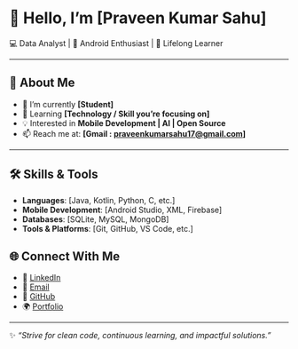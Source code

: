 
# 👋 Hello, I’m \[Praveen Kumar Sahu]

💻 Data Analyst | 📱 Android Enthusiast | 🌱 Lifelong Learner

---

## 🧑 About Me

* 🔭 I’m currently  **\[Student]**
* 🌱 Learning **\[Technology / Skill you’re focusing on]**
* 💡 Interested in **Mobile Development | AI | Open Source**
* 📫 Reach me at: **\[Gmail : praveenkumarsahu17@gmail.com]**

---

## 🛠️ Skills & Tools

* **Languages**: \[Java, Kotlin, Python, C, etc.]
* **Mobile Development**: \[Android Studio, XML, Firebase]
* **Databases**: \[SQLite, MySQL, MongoDB]
* **Tools & Platforms**: \[Git, GitHub, VS Code, etc.]


## 🌐 Connect With Me

* 🔗 [LinkedIn](www.linkedin.com/in/praveen-kumar-sahu-9090472b8/)
* 📧 [Email](praveenkumarsahu17@gmail.com)
* 🐙 [GitHub](github.com/praveenkumarsahu1)
* 🌍 [Portfolio]()

---

✨ *“Strive for clean code, continuous learning, and impactful solutions.”*
